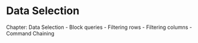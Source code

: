 # Data Selection

Chapter: Data Selection
    - Block queries
    - Filtering rows
    - Filtering columns
    - Command Chaining
